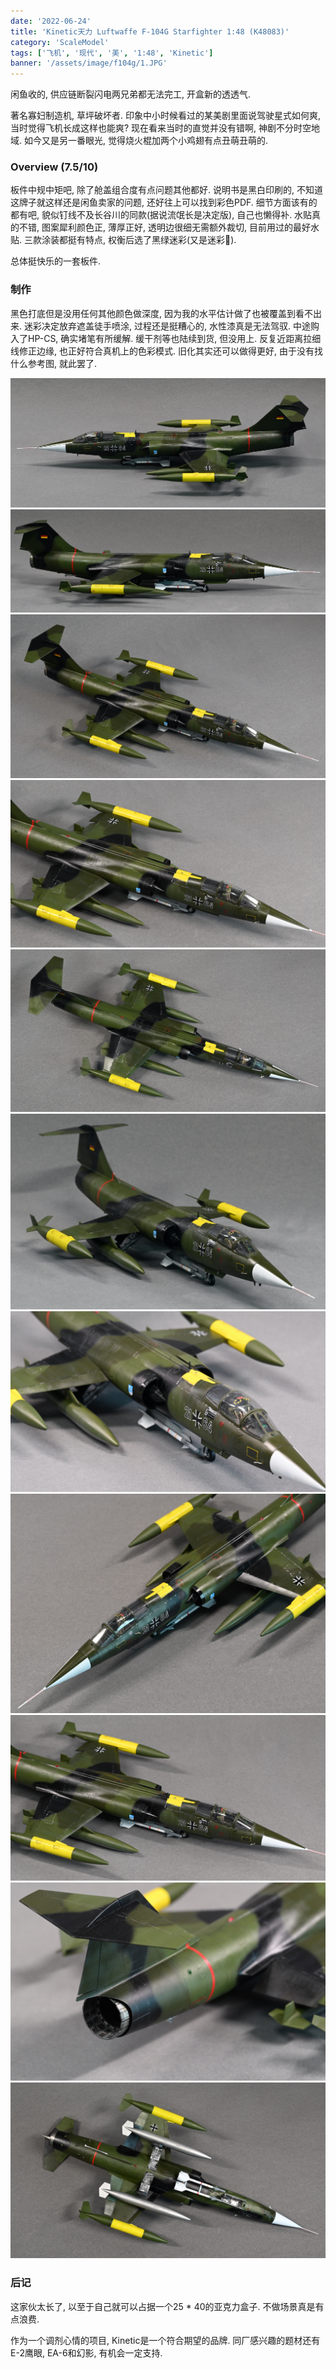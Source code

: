 ```yaml
---
date: '2022-06-24'
title: 'Kinetic天力 Luftwaffe F-104G Starfighter 1:48 (K48083)'
category: 'ScaleModel'
tags: ['飞机', '现代', '美', '1:48', 'Kinetic']
banner: '/assets/image/f104g/1.JPG'
---
```


闲鱼收的, 供应链断裂闪电两兄弟都无法完工, 开盒新的透透气.

著名寡妇制造机, 草坪破坏者. 印象中小时候看过的某美剧里面说驾驶星式如何爽, 当时觉得飞机长成这样也能爽? 现在看来当时的直觉并没有错啊, 神剧不分时空地域. 如今又是另一番眼光, 觉得烧火棍加两个小鸡翅有点丑萌丑萌的.

### Overview (7.5/10)

板件中规中矩吧, 除了舱盖组合度有点问题其他都好. 说明书是黑白印刷的, 不知道这牌子就这样还是闲鱼卖家的问题, 还好往上可以找到彩色PDF. 细节方面该有的都有吧, 貌似钉线不及长谷川的同款(据说流氓长是决定版), 自己也懒得补. 水贴真的不错, 图案犀利颜色正, 薄厚正好, 透明边很细无需额外裁切, 目前用过的最好水贴. 三款涂装都挺有特点, 权衡后选了黑绿迷彩(又是迷彩🤧).

总体挺快乐的一套板件.

### 制作

黑色打底但是没用任何其他颜色做深度, 因为我的水平估计做了也被覆盖到看不出来. 迷彩决定放弃遮盖徒手喷涂, 过程还是挺糟心的, 水性漆真是无法驾驭. 中途购入了HP-CS, 确实堵笔有所缓解. 缓干剂等也陆续到货, 但没用上. 反复近距离拉细线修正边缘, 也正好符合真机上的色彩模式. 旧化其实还可以做得更好, 由于没有找什么参考图, 就此罢了.

![box](/assets/image/f104g/1.JPG)
![box](/assets/image/f104g/2.JPG)
![box](/assets/image/f104g/3.JPG)
![box](/assets/image/f104g/4.JPG)
![box](/assets/image/f104g/5.JPG)
![box](/assets/image/f104g/6.JPG)
![box](/assets/image/f104g/7.JPG)
![box](/assets/image/f104g/8.JPG)
![box](/assets/image/f104g/9.JPG)
![box](/assets/image/f104g/10.JPG)
![box](/assets/image/f104g/11.JPG)


### 后记

这家伙太长了, 以至于自己就可以占据一个25 * 40的亚克力盒子. 不做场景真是有点浪费.

作为一个调剂心情的项目, Kinetic是一个符合期望的品牌. 同厂感兴趣的题材还有E-2鹰眼, EA-6和幻影, 有机会一定支持.